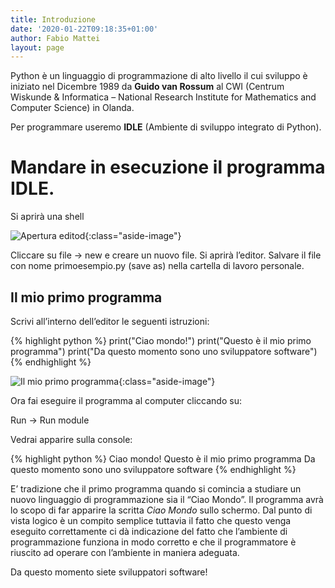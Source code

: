 ```yaml
---
title: Introduzione
date: '2020-01-22T09:18:35+01:00'
author: Fabio Mattei
layout: page
---
```


Python è un linguaggio di programmazione di alto livello il cui sviluppo è iniziato nel Dicembre 1989 da **Guido van Rossum** al CWI (Centrum Wiskunde &amp; Informatica – National Research Institute for Mathematics and Computer Science) in Olanda.

Per programmare useremo **IDLE** (Ambiente di sviluppo integrato di Python).

# Mandare in esecuzione il programma IDLE. 

Si aprirà una shell

![Apertura editod](/informaticainsieme/images/python/introduzione/console.jpg){:class="aside-image"}

Cliccare su file → new e creare un nuovo file. Si aprirà l’editor. Salvare il file con nome primoesempio.py (save as) nella cartella di lavoro personale.

## Il mio primo programma

Scrivi all’interno dell’editor le seguenti istruzioni:

{% highlight python %}
print("Ciao mondo!")
print("Questo è il mio primo programma")
print("Da questo momento sono uno sviluppatore software")
{% endhighlight %}

![Il mio primo programma](/informaticainsieme/images/python/introduzione/console2.jpg){:class="aside-image"}

Ora fai eseguire il programma al computer cliccando su:

Run -&gt; Run module

Vedrai apparire sulla console:

{% highlight python %}
Ciao mondo!
Questo è il mio primo programma
Da questo momento sono uno sviluppatore software
{% endhighlight %}

E’ tradizione che il primo programma quando si comincia a studiare un nuovo linguaggio di programmazione sia il “Ciao Mondo”. Il programma avrà lo scopo di far apparire la scritta *Ciao Mondo* sullo schermo. Dal punto di vista logico è un compito semplice tuttavia il fatto che questo venga eseguito correttamente ci dà indicazione del fatto che l’ambiente di programmazione funziona in modo corretto e che il programmatore è riuscito ad operare con l’ambiente in maniera adeguata.

Da questo momento siete sviluppatori software!